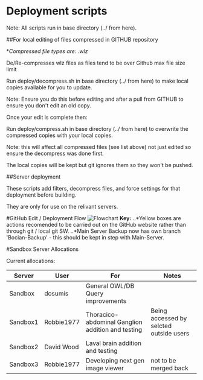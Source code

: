 # Deployment scripts

Note: All scripts run in base directory (../ from here).

##For local editing of files compressed in GITHUB repository

**Compressed file types are: *.wlz**

De/Re-compresses wlz files as files tend to be over Github max file size limit

Run deploy/decompress.sh in base directory (../ from here) to make local copies available for you to update.

Note: Ensure you do this before editing and after a pull from GITHUB to ensure you don't edit an old copy.

Once your edit is complete then:

Run deploy/compress.sh in base directory (../ from here) to overwrite the compressed copies with your local copies.

Note: this will affect all compressed files (see list above) not just edited so ensure the decompress was done first.

The local copies will be kept but git ignores them so they won't be pushed.

##Server deployment 

These scripts add filters, decompress files, and force settings for that deployment before building.

They are only for use on the relivant servers.

#GitHub Edit / Deployment Flow
![Flowchart](https://raw.github.com/VirtualFlyBrain/VFB/master/deploy/VFB%20GITHUB.png)
**Key:** 
..*Yellow boxes are actions recomended to be carried out on the GitHub website rather than through git / local git SW.
..*Main Server Backup now has own branch 'Bocian-Backup' - this should be kept in step with Main-Server.

#Sandbox Server Allocations

Current allocations:

| Server | User | For | Notes |
| ------ | ---- | --- | ----- |
| Sandbox | dosumis | General OWL/DB Query improvements |  |
| Sandbox1 | Robbie1977 | Thoracico-abdominal Ganglion addition and testing | Being accessed by selcted outside users |
| Sandbox2 | David Wood | Laval brain addition and testing |  |
| Sandbox3 | Robbie1977 | Developing next gen image viewer | not to be merged back |

